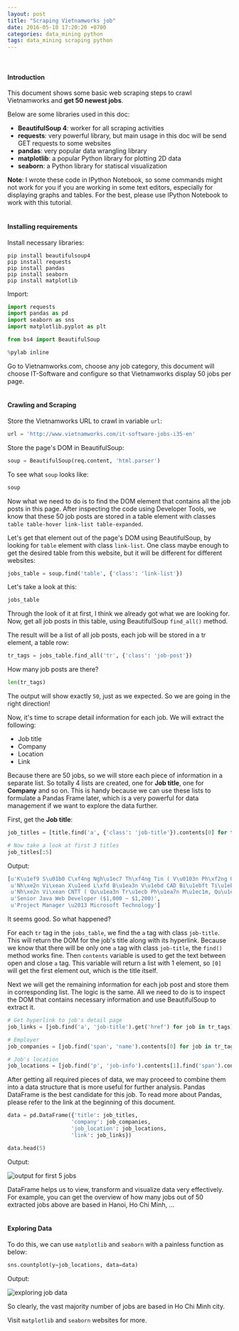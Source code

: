 ```yaml
---
layout: post
title: "Scraping Vietnamworks job"
date: 2016-05-10 17:20:20 +0700
categories: data_mining python
tags: data_mining scraping python
---
```

<br>

#### Introduction

This document shows some basic web scraping steps to crawl Vietnamworks and **get 50 newest jobs**.

Below are some libraries used in this doc:

+ **BeautifulSoup 4**: worker for all scraping activities
+ **requests**: very powerful library, but main usage in this doc will be send GET requests to some websites
+ **pandas**: very popular data wrangling library
+ **matplotlib**: a popular Python library for plotting 2D data
+ **seaborn**: a Python library for statiscal visualization

**Note**: I wrote these code in IPython Notebook, so some commands might not work for you if you are working in some text editors, especially for displaying graphs and tables. For the best, please use IPython Notebook to work with this tutorial.
<br><br>

#### Installing requirements

Install necessary libraries:

```
pip install beautifulsoup4
pip install requests
pip install pandas
pip install seaborn
pip install matplotlib
```

Import: 

```python
import requests
import pandas as pd
import seaborn as sns
import matplotlib.pyplot as plt

from bs4 import BeautifulSoup

%pylab inline
```

Go to Vietnamworks.com, choose any job category, this document will choose IT-Software and configure so that Vietnamworks display 50 jobs per page.
<br><br>

#### Crawling and Scraping 

Store the Vietnamworks URL to crawl in variable `url`:

```python
url = 'http://www.vietnamworks.com/it-software-jobs-i35-en'
```

Store the page's DOM in BeautifulSoup:

```python
soup = BeautifulSoup(req.content, 'html.parser')
```

To see what `soup` looks like:

```python
soup
```

Now what we need to do is to find the DOM element that contains all the job posts in this page. After inspecting the code using Developer Tools, we know that these 50 job posts are stored in a table element with classes `table table-hover link-list table-expanded`.

Let's get that element out of the page's DOM using BeautifulSoup, by looking for `table` element with class `link-list`. One class maybe enough to get the desired table from this website, but it will be different for different websites:

```python
jobs_table = soup.find('table', {'class': 'link-list'})
```

Let's take a look at this:

```python
jobs_table
```

Through the look of it at first, I think we already got what we are looking for. Now, get all job posts in this table, using BeautifulSoup `find_all()` method.

The result will be a list of all job posts, each job will be stored in a tr element, a table row:

```python
tr_tags = jobs_table.find_all('tr', {'class': 'job-post'})
```

How many job posts are there?

```python
len(tr_tags)
```

The output will show exactly `50`, just as we expected. So we are going in the right direction!

Now, it's time to scrape detail information for each job. We will extract the following:

+ Job title
+ Company
+ Location
+ Link

Because there are 50 jobs, so we will store each piece of information in a separate list. So totally 4 lists are created, one for **Job title**, one for **Company** and so on. This is handy because we can use these lists to formulate a Pandas Frame later, which is a very powerful for data management if we want to explore the data further.

First, get the **Job title**:

```python
job_titles = [title.find('a', {'class': 'job-title'}).contents[0] for title in tr_tags]

# Now take a look at first 3 titles
job_titles[:5]
```

Output: 

```python
[u'K\u1ef9 S\u01b0 C\xf4ng Ngh\u1ec7 Th\xf4ng Tin ( V\u0103n Ph\xf2ng Qu\u1ed1c Gia L\xe0ng Tr\u1ebb EM SOS Vi\u1ec7t Nam )',
 u'Nh\xe2n Vi\xean X\u1eed L\xfd B\u1ea3n V\u1ebd CAD Bi\u1ebft Ti\u1ebfng Nh\u1eadt',
 u'Nh\xe2n Vi\xean CNTT ( Qu\u1ea3n Tr\u1ecb Ph\u1ea7n M\u1ec1m, Qu\u1ea3n Tr\u1ecb H\u1ea1 T\u1ea7ng )',
 u'Senior Java Web Developer ($1,000 ~ $1,200)',
 u'Project Manager \u2013 Microsoft Technology']
```

It seems good. So what happened?

For each `tr` tag in the `jobs_table`, we find the `a` tag with class `job-title`. This will return the DOM for the job's title along with its hyperlink. Because we know that there will be only one `a` tag with class `job-title`, the `find()` method works fine. Then `contents` variable is used to get the text between open and close `a` tag. This variable will return a list with 1 element, so `[0]` will get the first element out, which is the title itself.

Next we will get the remaining information for each job post and store them in corresponding list. The logic is the same. All we need to do is to inspect the DOM that contains necessary information and use BeautifulSoup to extract it.

```python
# Get hyperlink to job's detail page
job_links = [job.find('a', 'job-title').get('href') for job in tr_tags]

# Employer
job_companies = [job.find('span', 'name').contents[0] for job in tr_tags]

# Job's location
job_locations = [job.find('p', 'job-info').contents[1].find('span').contents[0] for job in tr_tags]
```

After getting all required pieces of data, we may proceed to combine them into a data structure that is more useful for further analysis. Pandas DataFrame is the best candidate for this job. To read more about Pandas, please refer to the link at the beginning of this document.

```python
data = pd.DataFrame({'title': job_titles, 
                    'company': job_companies,
                    'job_location': job_locations, 
                    'link': job_links})

data.head(5)
```

Output:

![output for first 5 jobs](https://hoanvu.github.io/images/posts/table1.jpg)

DataFrame helps us to view, transform and visualize data very effectively. For example, you can get the overview of how many jobs out of 50 extracted jobs above are based in Hanoi, Ho Chi Minh, ...
<br><br>

#### Exploring Data
To do this, we can use `matplotlib` and `seaborn` with a painless function as below:

```python
sns.countplot(y=job_locations, data=data)
```

Output: 

![exploring job data](https://hoanvu.github.io/images/posts/eda1.jpg)

So clearly, the vast majority number of jobs are based in Ho Chi Minh city.

Visit `matplotlib` and `seaborn` websites for more.